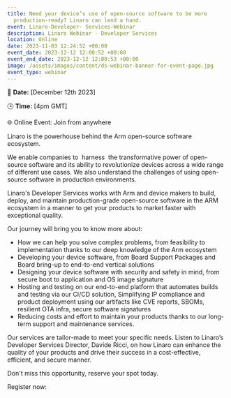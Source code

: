 ```yaml
---
title: Need your device’s use of open-source software to be more
  production-ready? Linaro can lend a hand.
event: Linaro-Developer- Services-Webinar
description: Linaro Webinar - Developer Services
location: Online
date: 2023-11-03 12:24:52 +00:00
event_date: 2023-12-12 12:00:52 +00:00
event_end_date: 2023-12-12 12:00:53 +00:00
image: /assets/images/content/ds-webinar-banner-for-event-page.jpg
event_type: webinar
---
```

📆 **Date:** \[December 12th 2023]

🕒 **Time:** \[4pm GMT] 

🌐 Online Event: Join from anywhere

Linaro is the powerhouse behind the Arm open-source software ecosystem. 

We enable companies to  harness  the transformative power of open-source software and its ability to revolutionize devices across a wide range of different use cases. We also understand the challenges of using open-source software in production environments. 

Linaro's Developer Services works with Arm and device makers to build, deploy, and maintain production-grade open-source software in the ARM ecosystem in a manner to get your products to market faster with exceptional quality. 

Our journey will bring you to know more about: 

* How we can help you solve complex problems, from feasibility to implementation thanks to our deep knowledge of the Arm ecosystem
* Developing your device software, from Board Support Packages and Board bring-up to end-to-end vertical solutions
* Designing your device software with security and safety in mind, from secure boot to application and OS image signature 
* Hosting and testing on our end-to-end platform that automates builds and testing via our CI/CD solution, Simplifying IP compliance and product deployment using our artifacts like CVE reports, SBOMs, resilient OTA infra, secure software signatures
* Reducing costs and effort to maintain your products thanks to our long-term support and maintenance services. 

Our services are tailor-made to meet your specific needs. Listen to Linaro’s Developer Services Director, Davide Ricci, on how Linaro can enhance the quality of your products and drive their success in a cost-effective, efficient, and secure manner.

Don't miss this opportunity, reserve your spot today.

Register now: <div class="cognito">

<script src="https://www.cognitoforms.com/f/seamless.js" data-key="KvRQmIn2dku6k6gGP711jw" data-form="37"></script></div>